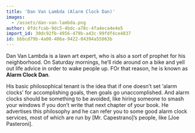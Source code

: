 ```yaml
---
title: 'Dan Van Lambda (Alarm Clock Dan)'
images:
  - /assets/dan-van-lambda.png
author: 0fdcfcab-9dc5-4bdc-a78c-4fa4eca4e4e5
import_id: 30dc92fb-4956-479b-a43c-99fdf4ce4837
id: bbbcd79b-4a08-406a-9422-04394a55063b
---
```

Dan Van Lambda is a lawn art expert, who is also a sort of prophet for his neighborhood. On Saturday mornings, he’ll ride around on a bike and yell out life advice in order to wake people up. FOr that reason, he is known as **Alarm Clock Dan**.

His basic philosophical tenant is the idea that if one doesn’t set ‘alarm clocks’ for accomplishing goals, then goals go unaccomplished. And alarm clocks should be something to be avoided, like hiring someone to smash your windows if you don’t write that next chapter of your book. He advertises this philosophy and he can refer you to some good alarm clock services, most of which are run by [Mr. Capestrano]’s people, like [Joe Pasteroni].
